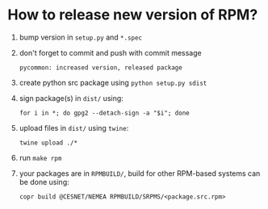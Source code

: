 # How to release new version of RPM?

1. bump version in `setup.py` and `*.spec`
2. don't forget to commit and push with commit message

   ```
   pycommon: increased version, released package
   ```

3. create python src package using `python setup.py sdist`
4. sign package(s) in `dist/` using:

   ```
   for i in *; do gpg2 --detach-sign -a "$i"; done
   ```

5. upload files in `dist/` using `twine`:

   ```
   twine upload ./*
   ```

6. run `make rpm`
7. your packages are in `RPMBUILD/`, build for other RPM-based systems can be done using:

   ```
   copr build @CESNET/NEMEA RPMBUILD/SRPMS/<package.src.rpm>
   ```

